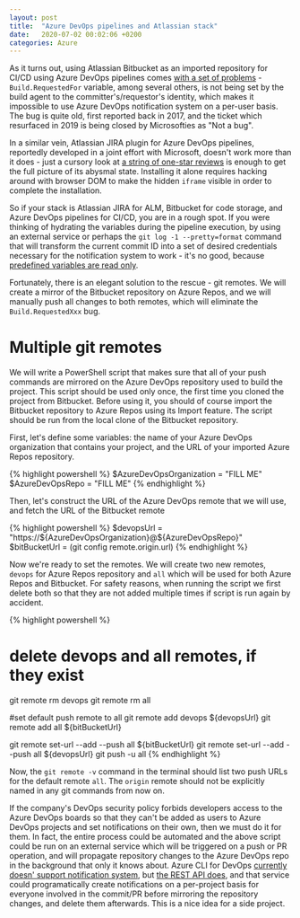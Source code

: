 ```yaml
---
layout: post
title:  "Azure DevOps pipelines and Atlassian stack"
date:   2020-07-02 00:02:06 +0200
categories: Azure
---
```


As it turns out, using Atlassian Bitbucket as an imported repository for CI/CD using Azure DevOps pipelines comes [with a set of problems](https://developercommunity.visualstudio.com/content/problem/553972/bug-buildrequestedfor-variables-are-incorrect-for.html) - `Build.RequestedFor` variable, among several others, is not being set by the build agent to the committer's/requestor's identity, which makes it impossible to use Azure DevOps notification system on a per-user basis. The bug is quite old, first reported back in 2017, and the ticket which resurfaced in 2019 is being closed by Microsofties as "Not a bug".

In a similar vein, Atlassian JIRA plugin for Azure DevOps pipelines, reportedly developed in a joint effort with Microsoft, doesn't work more than it does - just a cursory look at [a string of one-star reviews](https://marketplace.atlassian.com/apps/1220515/azure-pipelines-for-jira?hosting=cloud&tab=reviews) is enough to get the full picture of its abysmal state. Installing it alone requires hacking around with browser DOM to make the hidden `iframe` visible in order to complete the installation.

So if your stack is Atlassian JIRA for ALM, Bitbucket for code storage, and Azure DevOps pipelines for CI/CD, you are in a rough spot. If you were thinking of hydrating the variables during the pipeline execution, by using an external service or perhaps the `git log -1 --pretty=format` command that will transform the current commit ID into a set of desired credentials necessary for the notification system to work - it's no good, because [predefined variables are read only](https://docs.microsoft.com/en-us/azure/devops/pipelines/build/variables?view=azure-devops&tabs=yaml).

Fortunately, there is an elegant solution to the rescue - git remotes. We will create a mirror of the Bitbucket repository on Azure Repos, and we will manually push all changes to both remotes, which will eliminate the `Build.RequestedXxx` bug.

# Multiple git remotes

We will write a PowerShell script that makes sure that all of your push commands are mirrored on the Azure DevOps repository used to build the project. This script should be used only once, the first time you cloned the project from Bitbucket. Before using it, you should of course import the Bitbucket repository to Azure Repos using its Import feature. The script should be run from the local clone of the Bitbucket repository.

First, let's define some variables: the name of your Azure DevOps organization that contains your project, and the URL of your imported Azure Repos repository.

{% highlight powershell %}
$AzureDevOpsOrganization = "FILL ME"
$AzureDevOpsRepo = "FILL ME"
{% endhighlight %}

Then, let's construct the URL of the Azure DevOps remote that we will use, and fetch the URL of the Bitbucket remote

{% highlight powershell %}
$devopsUrl = "https://${AzureDevOpsOrganization}@${AzureDevOpsRepo}"
$bitBucketUrl = (git config remote.origin.url)
{% endhighlight %}

Now we're ready to set the remotes. We will create two new remotes, `devops` for Azure Repos repository and `all` which will be used for both Azure Repos and Bitbucket. For safety reasons, when running the script we first delete both so that they are not added multiple times if script is run again by accident.

{% highlight powershell %}
# delete devops and all remotes, if they exist
git remote rm devops
git remote rm all

#set default push remote to all
git remote add devops ${devopsUrl}
git remote add all ${bitBucketUrl}

git remote set-url --add --push all ${bitBucketUrl}
git remote set-url --add --push all ${devopsUrl}
git push -u all
{% endhighlight %}

Now, the `git remote -v` command in the terminal should list two push URLs for the default remote `all`. The `origin` remote should not be explicitly named in any git commands from now on.

If the company's DevOps security policy forbids developers access to the Azure DevOps boards so that they can't be added as users to Azure DevOps projects and set notifications on their own, then we must do it for them. In fact, the entire process could be automated and the above script could be run on an external service which will be triggered on a push or PR operation, and will propagate repository changes to the Azure DevOps repo in the background that only it knows about. Azure CLI for DevOps [currently doesn' support notification system](https://docs.microsoft.com/en-us/cli/azure/ext/azure-devops/devops?view=azure-cli-latest), but [the REST API does](https://docs.microsoft.com/en-us/rest/api/azure/devops/notification/?view=azure-devops-rest-5.1), and that service could programatically create notifications on a per-project basis for everyone involved in the commit/PR before mirroring the repository changes, and delete them afterwards. This is a nice idea for a side project.